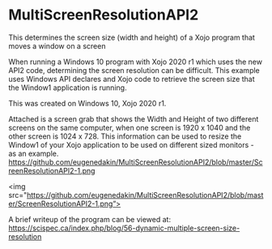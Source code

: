 # MultiScreenResolutionAPI2
This determines the screen size (width and height) of a Xojo program that moves a window on a screen

When running a Windows 10 program with Xojo 2020 r1 which uses the new API2 code, determining the screen resolution can be difficult. This example uses Windows API declares and Xojo code to retrieve the screen size that the Window1 application is running. 

This was created on Windows 10, Xojo 2020 r1.

Attached is a screen grab that shows the Width and Height of two different screens on the same computer, when one screen is 1920 x 1040 and the other screen is 1024 x 728. This information can be used to resize the Window1 of your Xojo application to be used on different sized monitors - as an example.
https://github.com/eugenedakin/MultiScreenResolutionAPI2/blob/master/ScreenResolutionAPI2-1.png

<img src="https://github.com/eugenedakin/MultiScreenResolutionAPI2/blob/master/ScreenResolutionAPI2-1.png”>

A brief writeup of the program can be viewed at: https://scispec.ca/index.php/blog/56-dynamic-multiple-screen-size-resolution
